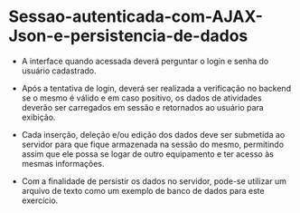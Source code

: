 # Sessao-autenticada-com-AJAX-Json-e-persistencia-de-dados


- A interface quando acessada deverá perguntar o login e senha do usuário cadastrado.

- Após a tentativa de login, deverá ser realizada a verificação no backend se o mesmo é válido e em caso positivo, os dados de atividades deverão ser carregados em sessão e retornados ao usuário para exibição.

- Cada inserção, deleção e/ou edição dos dados deve ser submetida ao servidor para que fique armazenada na sessão do mesmo, permitindo assim que ele possa se logar de outro equipamento e ter acesso às mesmas informações.

- Com a finalidade de persistir os dados no servidor, pode-se utilizar um arquivo de texto como um exemplo de banco de dados para este exercício.
